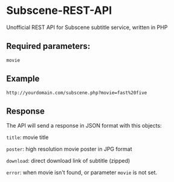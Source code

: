 # Subscene-REST-API
Unofficial REST API for Subscene subtitle service, written in PHP

## Required parameters:
`movie`

## Example
`http://yourdomain.com/subscene.php?movie=fast%20five`

## Response
The API will send a response in JSON format with this objects:

`title`: movie title

`poster`: high resolution movie poster in JPG format

`download`: direct download link of subtitle (zipped)

`error`: when movie isn't found, or parameter `movie` is not set.
